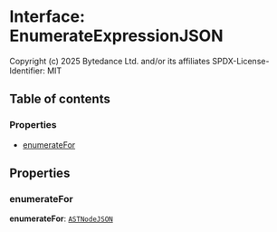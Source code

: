 # Interface: EnumerateExpressionJSON

Copyright (c) 2025 Bytedance Ltd. and/or its affiliates
SPDX-License-Identifier: MIT

## Table of contents

### Properties

* [enumerateFor](/auto-docs/fixed-layout-editor/interfaces/EnumerateExpressionJSON.md#enumeratefor)

## Properties

### enumerateFor

**enumerateFor**: [`ASTNodeJSON`](/auto-docs/fixed-layout-editor/interfaces/ASTNodeJSON.md)
